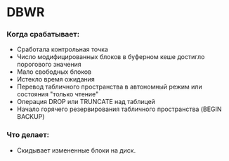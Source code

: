 # DBWR


### Когда срабатывает: 
  - Сработала контрольная точка
  - Число модифицированных блоков в буферном кеше достигло порогового значения
  - Мало свободных блоков
  - Истекло время ожидания
  - Перевод табличного пространства в автономный режим или состояния "только чтение"
  - Операция DROP или TRUNCATE над таблицей
  - Начало горячего резервирования табличного пространства (BEGIN BACKUP)
  

### Что делает: 
  - Скидывает измененные блоки на диск.